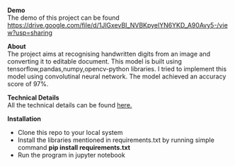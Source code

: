 **Demo**\
  The demo of this project can be found <https://drive.google.com/file/d/1JlGxevBI_NVBKpyelYN6YKD_A90Avy5-/view?usp=sharing>
  
**About**\
The project aims at recognising handwritten digits from an image and converting it to editable document. This model is built using tensorflow,pandas,numpy,opencv-python libraries.
I tried to implement this model using convolutinal neural network. The model achieved an accuracy score of 97%.

**Technical Details**\
All the technical details can be found [here.](https://github.com/Pavithree/data-science-portfolio/blob/main/HandwrittenCharacterRecognition/HDR.ipynb)

**Installation**
- Clone this repo to your local system
- Install the libraries mentioned in requirements.txt by running simple command **pip install requirements.txt**
- Run the program in jupyter notebook
